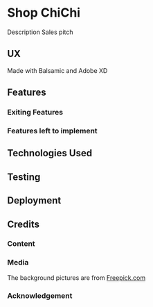 # Shop ChiChi
Description Sales pitch


## UX
Made with Balsamic and Adobe XD

## Features

### Exiting Features

### Features left to implement

## Technologies Used

## Testing

## Deployment

## Credits
### Content
### Media
The background pictures are from [Freepick.com](https://de.freepik.com)
### Acknowledgement
